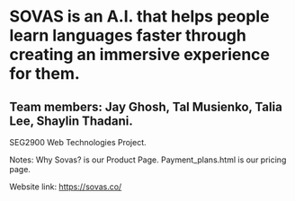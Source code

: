 <h1>SOVAS is an A.I. that helps people learn languages faster through creating an immersive experience for them.</h1>

<h2>Team members: Jay Ghosh, Tal Musienko, Talia Lee, Shaylin Thadani.</h2>

<p>SEG2900 Web Technologies Project.

Notes: 
Why Sovas? is our Product Page. 
Payment_plans.html is our pricing page.

Website link: https://sovas.co/
</p>
